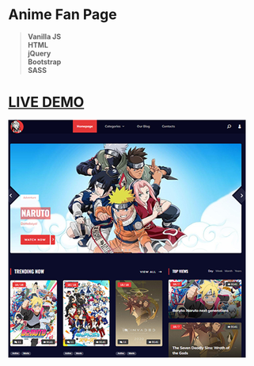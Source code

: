 # Anime Fan Page
><b>Vanilla JS <br>HTML <br>jQuery <br>Bootstrap <br>SASS</b>
# [LIVE DEMO](https://jeyefendi.github.io/anime/)
![Logo](./COVER.webp)
